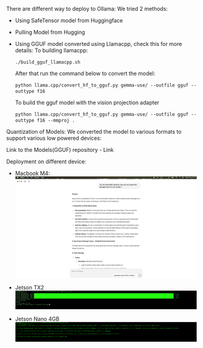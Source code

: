 There are different way to deploy to Ollama: 
We tried 2 methods: 

- Using SafeTensor model from Huggingface
- Pulling Model from Hugging
- Using GGUF model  converted using Llamacpp, check this for more details[](): 
    To building llamacpp: 
    ```
    ./build_gguf_llamacpp.sh
    ```
    After that run the command below to convert the model: 
    ```
    python llama.cpp/convert_hf_to_gguf.py gemma-use/ --outfile gguf --outtype f16
    ```

    To build the gguf model with the vision projection adapter
    ```
    python llama.cpp/convert_hf_to_gguf.py gemma-use/ --outfile gguf --outtype f16 --mmproj . 
    ```


Quantization of Models: 
We converted the model to various formats to support  various low powered devices: 
<Add Image>

Link to the  Models(GGUF) repository - Link 

Deployment on different device: 

- Macbook M4: 
    ![](../assets/ollama-screenshot-mac.png)


- Jetson TX2 
   ![](../assets/ollama-screenshot-tx2.png)


- Jetson Nano 4GB
   ![](../assets/ollama-jetson4gb.png)